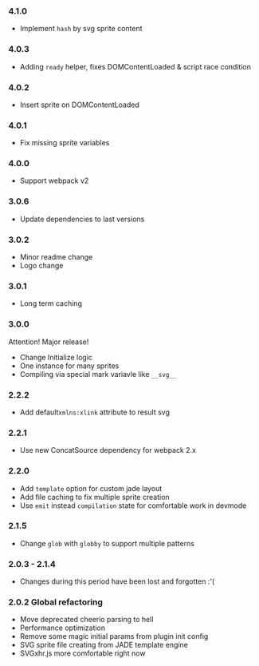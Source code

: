 ### 4.1.0

- Implement `hash` by svg sprite content

### 4.0.3

- Adding `ready` helper, fixes DOMContentLoaded & script race condition

### 4.0.2

- Insert sprite on DOMContentLoaded

### 4.0.1

- Fix missing sprite variables

### 4.0.0

- Support webpack v2

### 3.0.6

- Update dependencies to last versions

### 3.0.2

- Minor readme change
- Logo change

### 3.0.1

- Long term caching

### 3.0.0

Attention! Major release!
- Change Initialize logic
- One instance for many sprites
- Compiling via special mark variavle like ```__svg__```

### 2.2.2

- Add default`xmlns:xlink` attribute to result svg

### 2.2.1

- Use new ConcatSource dependency for webpack 2.x

### 2.2.0

- Add `template` option for custom jade layout
- Add file caching to fix multiple sprite creation
- Use `emit` instead `compilation` state for comfortable work in devmode

### 2.1.5

- Change `glob` with `globby` to support multiple patterns

### 2.0.3 - 2.1.4

- Сhanges during this period have been lost and forgotten :'(

### 2.0.2 Global refactoring

- Move deprecated cheerio parsing to hell
- Performance optimization
- Remove some magic initial params from plugin init config
- SVG sprite file creating from JADE template engine
- SVGxhr.js more comfortable right now